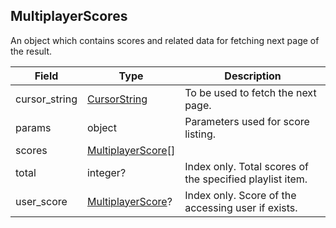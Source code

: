 ## MultiplayerScores

An object which contains scores and related data for fetching next page of the result.

Field           | Type                                    | Description
--------------- | --------------------------------------- | -------------------------------------------------------------
cursor_string   | [CursorString](#cursorstring)           | To be used to fetch the next page.
params          | object                                  | Parameters used for score listing.
scores          | [MultiplayerScore](#multiplayerscore)[] | |
total           | integer?                                | Index only. Total scores of the specified playlist item.
user_score      | [MultiplayerScore](#multiplayerscore)?  | Index only. Score of the accessing user if exists.

